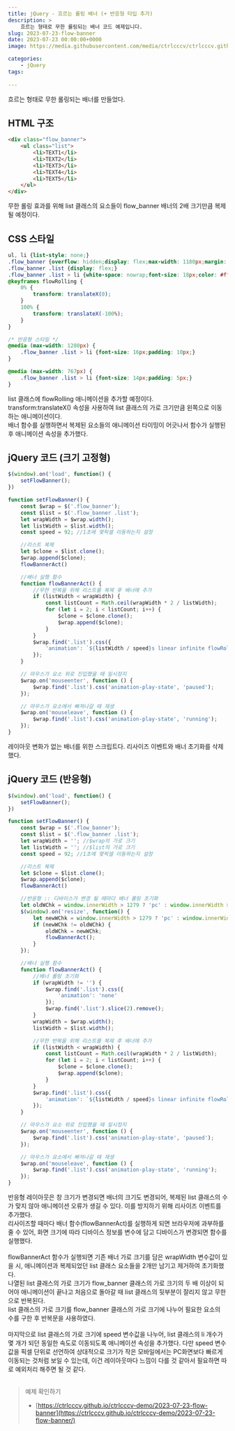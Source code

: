 ```yaml
---
title: jQuery - 흐르는 롤링 배너 (+ 반응형 타입 추가)
description: >  
    흐르는 형태로 무한 롤링되는 배너 코드 예제입니다.
slug: 2023-07-23-flow-banner
date: 2023-07-23 00:00:00+0000
image: https://media.githubusercontent.com/media/ctrlcccv/ctrlcccv.github.io/master/assets/img/post/flow-banner.webp

categories:
    - jQuery
tags:
    
---
```

흐르는 형태로 무한 롤링되는 배너를 만들었다.  

## HTML 구조
```html
<div class="flow_banner">
    <ul class="list">
        <li>TEXT1</li>
        <li>TEXT2</li>
        <li>TEXT3</li>
        <li>TEXT4</li>
        <li>TEXT5</li>
    </ul>
</div>
```
무한 롤링 효과를 위해 list 클래스의 요소들이 flow_banner 배너의 2배 크기만큼 복제될 예정이다.  

## CSS 스타일
```css
ul, li {list-style: none;}
.flow_banner {overflow: hidden;display: flex;max-width: 1180px;margin: 30px auto;background: #000;}
.flow_banner .list {display: flex;}
.flow_banner .list > li {white-space: nowrap;font-size: 18px;color: #fff;padding: 20px;}
@keyframes flowRolling {
    0% {
        transform: translateX(0);
    }
    100% {
        transform: translateX(-100%);
    }
}

/* 반응형 스타일 */
@media (max-width: 1280px) {
    .flow_banner .list > li {font-size: 16px;padding: 10px;}
}

@media (max-width: 767px) {
    .flow_banner .list > li {font-size: 14px;padding: 5px;}
}
```
list 클래스에 flowRolling 애니메이션을 추가할 예정이다.  
transform:translateX() 속성을 사용하여 list 클래스의 가로 크기만큼 왼쪽으로 이동하는 애니메이션이다.  
배너 함수를 실행하면서 복제된 요소들의 애니메이션 타이밍이 어긋나서 함수가 실행된 후 애니메이션 속성을 추가했다.  

## jQuery 코드 (크기 고정형)
```js
$(window).on('load', function() {
    setFlowBanner();
})

function setFlowBanner() {
    const $wrap = $('.flow_banner');
    const $list = $('.flow_banner .list');
    let wrapWidth = $wrap.width();
    let listWidth = $list.width();
    const speed = 92; //1초에 몇픽셀 이동하는지 설정

    //리스트 복제
    let $clone = $list.clone();
    $wrap.append($clone);
    flowBannerAct()

    //배너 실행 함수
    function flowBannerAct() {
        //무한 반복을 위해 리스트를 복제 후 배너에 추가
        if (listWidth < wrapWidth) {
            const listCount = Math.ceil(wrapWidth * 2 / listWidth);
            for (let i = 2; i < listCount; i++) {
                $clone = $clone.clone();
                $wrap.append($clone);
            }
        }
        $wrap.find('.list').css({
            'animation': `${listWidth / speed}s linear infinite flowRolling`
        });
    }

    // 마우스가 요소 위로 진입했을 때 일시정지
    $wrap.on('mouseenter', function () {
        $wrap.find('.list').css('animation-play-state', 'paused');
    });

    // 마우스가 요소에서 빠져나갈 때 재생
    $wrap.on('mouseleave', function () {
        $wrap.find('.list').css('animation-play-state', 'running');
    });
}
```
레이아웃 변화가 없는 배너를 위한 스크립트다. 리사이즈 이벤트와 배너 초기화를 삭제했다.  

<script async src="https://pagead2.googlesyndication.com/pagead/js/adsbygoogle.js?client=ca-pub-8535540836842352" crossorigin="anonymous"></script>
<ins class="adsbygoogle"
     style="display:block; text-align:center;"
     data-ad-layout="in-article"
     data-ad-format="fluid"
     data-ad-client="ca-pub-8535540836842352"
     data-ad-slot="2974559225"></ins>
<script>
     (adsbygoogle = window.adsbygoogle || []).push({});
</script>

## jQuery 코드 (반응형)
```js
$(window).on('load', function() {
    setFlowBanner();
})

function setFlowBanner() {
    const $wrap = $('.flow_banner');
    const $list = $('.flow_banner .list');
    let wrapWidth = ''; //$wrap의 가로 크기
    let listWidth = ''; //$list의 가로 크기
    const speed = 92; //1초에 몇픽셀 이동하는지 설정

    //리스트 복제
    let $clone = $list.clone();
    $wrap.append($clone);
    flowBannerAct()

    //반응형 :: 디바이스가 변경 될 때마다 배너 롤링 초기화
    let oldWChk = window.innerWidth > 1279 ? 'pc' : window.innerWidth > 767 ? 'ta' : 'mo';
    $(window).on('resize', function() {
        let newWChk = window.innerWidth > 1279 ? 'pc' : window.innerWidth > 767 ? 'ta' : 'mo';
        if (newWChk != oldWChk) {
            oldWChk = newWChk;
            flowBannerAct();
        }
    });

    //배너 실행 함수
    function flowBannerAct() {
        //배너 롤링 초기화
        if (wrapWidth != '') {
            $wrap.find('.list').css({
                'animation': 'none'
            });
            $wrap.find('.list').slice(2).remove();
        }
        wrapWidth = $wrap.width();
        listWidth = $list.width();

        //무한 반복을 위해 리스트를 복제 후 배너에 추가
        if (listWidth < wrapWidth) {
            const listCount = Math.ceil(wrapWidth * 2 / listWidth);
            for (let i = 2; i < listCount; i++) {
                $clone = $clone.clone();
                $wrap.append($clone);
            }
        }
        $wrap.find('.list').css({
            'animation': `${listWidth / speed}s linear infinite flowRolling`
        });
    }

    // 마우스가 요소 위로 진입했을 때 일시정지
    $wrap.on('mouseenter', function () {
        $wrap.find('.list').css('animation-play-state', 'paused');
    });

    // 마우스가 요소에서 빠져나갈 때 재생
    $wrap.on('mouseleave', function () {
        $wrap.find('.list').css('animation-play-state', 'running');
    });
}
```
반응형 레이아웃은 창 크기가 변경되면 배너의 크기도 변경되어, 복제된 list 클래스의 수가 맞지 않아 애니메이션 오류가 생길 수 있다. 이를 방지하기 위해 리사이즈 이벤트를 추가했다.  
리사이즈할 때마다 배너 함수(flowBannerAct)를 실행하게 되면 브라우저에 과부하를 줄 수 있어, 화면 크기에 따라 디바이스 정보를 변수에 담고 디바이스가 변경되면 함수를 실행했다.  
<br>
flowBannerAct 함수가 실행되면 기존 배너 가로 크기를 담은 wrapWidth 변수값이 있을 시, 애니메이션과 복제되었던 list 클래스 요소들을 2개만 남기고 제거하여 초기화했다.  
나열된 list 클래스의 가로 크기가 flow_banner 클래스의 가로 크기의 두 배 이상이 되어야 애니메이션이 끝나고 처음으로 돌아갈 때 list 클래스의 뒷부분이 잘리지 않고 무한으로 반복된다.  
list 클래스의 가로 크기를 flow_banner 클래스의 가로 크기에 나누어 필요한 요소의 수를 구한 후 반복문을 사용하였다.  
<br>
마지막으로 list 클래스의 가로 크기에 speed 변수값을 나누어, list 클래스의 li 개수가 몇 개가 되던 동일한 속도로 이동되도록 애니메이션 속성을 추가했다. 다만 speed 변수값을 픽셀 단위로 선언하여 상대적으로 크기가 작은 모바일에서는 PC화면보다 빠르게 이동되는 것처럼 보일 수 있는데, 이건 레이아웃마다 느낌이 다를 것 같아서 필요하면 따로 예외처리 해주면 될 것 같다.  
<br>


> 예제 확인하기 
> * [https://ctrlcccv.github.io/ctrlcccv-demo/2023-07-23-flow-banner](https://ctrlcccv.github.io/ctrlcccv-demo/2023-07-23-flow-banner/)  